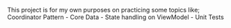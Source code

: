 This project is for my own purposes on practicing some topics like;
Coordinator Pattern - Core Data - State handling on ViewModel - Unit Tests
